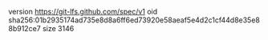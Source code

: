 version https://git-lfs.github.com/spec/v1
oid sha256:01b2935174ad735e8d8a6ff6ed73920e58aeaf5e4d2c1cf44d8e35e88b912ce7
size 3146
